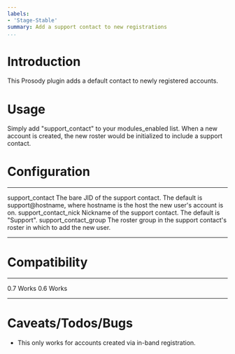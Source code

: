 ```yaml
---
labels:
- 'Stage-Stable'
summary: Add a support contact to new registrations
...
```


Introduction
============

This Prosody plugin adds a default contact to newly registered accounts.

Usage
=====

Simply add "support\_contact" to your modules\_enabled list. When a new
account is created, the new roster would be initialized to include a
support contact.

Configuration
=============

  ------------------------- --------------------------------------------------------------------------------------------------------------------------------
  support\_contact          The bare JID of the support contact. The default is support@hostname, where hostname is the host the new user's account is on.
  support\_contact\_nick    Nickname of the support contact. The default is "Support".
  support\_contact\_group   The roster group in the support contact's roster in which to add the new user.
  ------------------------- --------------------------------------------------------------------------------------------------------------------------------

Compatibility
=============

  ----- -------
  0.7   Works
  0.6   Works
  ----- -------

Caveats/Todos/Bugs
==================

-   This only works for accounts created via in-band registration.
